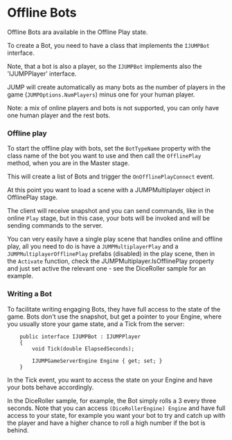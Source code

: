 # Offline Bots

Offline Bots ara available in the Offline Play state.

To create a Bot, you need to have a class that implements the `IJUMPBot` interface.

Note, that a bot is also a player, so the `IJUMPBot` implements also the 'IJUMPPlayer' interface.

JUMP will create automatically as many bots as the number of players in the game (`JUMPOptions.NumPlayers`) minus one for your human player.

Note: a mix of online players and bots is not supported, you can only have one human player and the rest bots.

### Offline play

To start the offline play with bots, set the `BotTypeName` property with the class name of the bot you want to use and then call the `OfflinePlay` method, when you are in the Master stage.

This will create a list of Bots and trigger the `OnOfflinePlayConnect` event.

At this point you want to load a scene with a JUMPMultiplayer object in OfflinePlay stage.

The client will receive snapshot and you can send commands, like in the online `Play` stage, but in this case, your bots will be invoked and will be sending commands to the server.

You can very easily have a single play scene that handles online and offline play, all you need to do is have a `JUMPMultiplayerPlay` and a `JUMPMultiplayerOfflinePlay` prefabs (disabled) in the play scene, then in the `Activate` function, check the JUMPMultiplayer.IsOfflinePlay property and just set active the relevant one - see the DiceRoller sample for an example.

### Writing a Bot

To facilitate writing engaging Bots, they have full access to the state of the game.
Bots don't use the snapshot, but get a pointer to your Engine, where you usually store your game state, and a Tick from the server:

```
    public interface IJUMPBot : IJUMPPlayer
    {
        void Tick(double ElapsedSeconds);

        IJUMPGameServerEngine Engine { get; set; }
    }
```

In the Tick event, you want to access the state on your Engine and have your bots behave accordingly.

In the DiceRoller sample, for example, the Bot simply rolls a 3 every three seconds. Note that you can access `(DiceRollerEngine) Engine` and have full access to your state, for example you want your bot to try and catch up with the player and have a higher chance to roll a high number if the bot is behind.